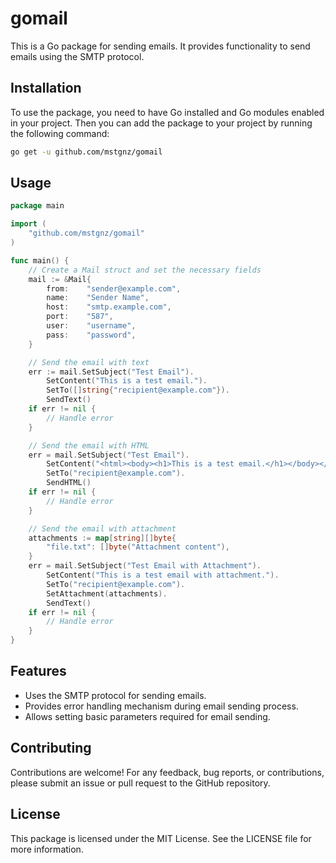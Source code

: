 # gomail
This is a Go package for sending emails. It provides functionality to send emails using the SMTP protocol.


## Installation
To use the package, you need to have Go installed and Go modules enabled in your project. Then you can add the package to your project by running the following command:

```bash
go get -u github.com/mstgnz/gomail
```


## Usage
```go
package main

import (
    "github.com/mstgnz/gomail"
)

func main() {
    // Create a Mail struct and set the necessary fields
    mail := &Mail{
        from:    "sender@example.com",
        name:    "Sender Name",
        host:    "smtp.example.com",
        port:    "587",
        user:    "username",
        pass:    "password",
    }

    // Send the email with text
    err := mail.SetSubject("Test Email").
        SetContent("This is a test email.").
        SetTo([]string{"recipient@example.com"}).
        SendText()
    if err != nil {
        // Handle error
    }

    // Send the email with HTML
    err = mail.SetSubject("Test Email").
        SetContent("<html><body><h1>This is a test email.</h1></body></html>").
        SetTo("recipient@example.com").
        SendHTML()
    if err != nil {
        // Handle error
    }

    // Send the email with attachment
    attachments := map[string][]byte{
        "file.txt": []byte("Attachment content"),
    }
    err = mail.SetSubject("Test Email with Attachment").
        SetContent("This is a test email with attachment.").
        SetTo("recipient@example.com").
        SetAttachment(attachments).
        SendText()
    if err != nil {
        // Handle error
    }
}
```


## Features
- Uses the SMTP protocol for sending emails.
- Provides error handling mechanism during email sending process.
- Allows setting basic parameters required for email sending.


## Contributing
Contributions are welcome! For any feedback, bug reports, or contributions, please submit an issue or pull request to the GitHub repository.


## License
This package is licensed under the MIT License. See the LICENSE file for more information.